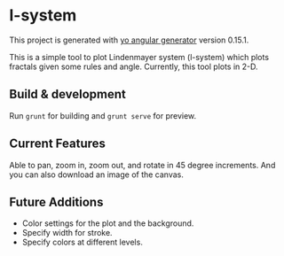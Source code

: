 # l-system

This project is generated with [yo angular generator](https://github.com/yeoman/generator-angular)
version 0.15.1.

This is a simple tool to plot Lindenmayer system (l-system) which plots fractals given some rules and angle. Currently, this tool plots in 2-D.


## Build & development

Run `grunt` for building and `grunt serve` for preview.


## Current Features

Able to pan, zoom in, zoom out, and rotate in 45 degree increments. And you can also download an image of the canvas.

## Future Additions

- Color settings for the plot and the background.
- Specify width for stroke.
- Specify colors at different levels.
